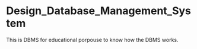 # Design_Database_Management_System
This is DBMS for educational porpouse to know how the DBMS works.
